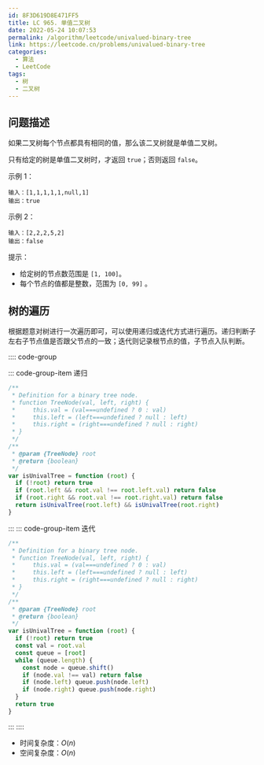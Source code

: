```yaml
---
id: 8F3D619D8E471FF5
title: LC 965. 单值二叉树
date: 2022-05-24 10:07:53
permalink: /algorithm/leetcode/univalued-binary-tree
link: https://leetcode.cn/problems/univalued-binary-tree
categories:
  - 算法
  - LeetCode
tags:
  - 树
  - 二叉树
---
```


<Level :type='1'/>

## 问题描述

如果二叉树每个节点都具有相同的值，那么该二叉树就是单值二叉树。

只有给定的树是单值二叉树时，才返回 `true`；否则返回 `false`。

示例 1：

```text
输入：[1,1,1,1,1,null,1]
输出：true
```

示例 2：

```text
输入：[2,2,2,5,2]
输出：false
```

提示：

- 给定树的节点数范围是 `[1, 100]`。
- 每个节点的值都是整数，范围为 `[0, 99]` 。

## 树的遍历

根据题意对树进行一次遍历即可，可以使用递归或迭代方式进行遍历。递归判断子左右子节点值是否跟父节点的一致；迭代则记录根节点的值，子节点入队判断。

:::: code-group

::: code-group-item 递归

```javascript
/**
 * Definition for a binary tree node.
 * function TreeNode(val, left, right) {
 *     this.val = (val===undefined ? 0 : val)
 *     this.left = (left===undefined ? null : left)
 *     this.right = (right===undefined ? null : right)
 * }
 */
/**
 * @param {TreeNode} root
 * @return {boolean}
 */
var isUnivalTree = function (root) {
  if (!root) return true
  if (root.left && root.val !== root.left.val) return false
  if (root.right && root.val !== root.right.val) return false
  return isUnivalTree(root.left) && isUnivalTree(root.right)
}
```

:::
::: code-group-item 迭代

```javascript
/**
 * Definition for a binary tree node.
 * function TreeNode(val, left, right) {
 *     this.val = (val===undefined ? 0 : val)
 *     this.left = (left===undefined ? null : left)
 *     this.right = (right===undefined ? null : right)
 * }
 */
/**
 * @param {TreeNode} root
 * @return {boolean}
 */
var isUnivalTree = function (root) {
  if (!root) return true
  const val = root.val
  const queue = [root]
  while (queue.length) {
    const node = queue.shift()
    if (node.val !== val) return false
    if (node.left) queue.push(node.left)
    if (node.right) queue.push(node.right)
  }
  return true
}
```

:::
::::

- 时间复杂度：$O(n)$
- 空间复杂度：$O(n)$
